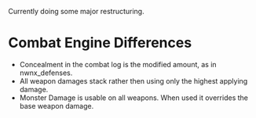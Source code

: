 Currently doing some major restructuring.  


# Combat Engine Differences

* Concealment in the combat log is the modified amount, as in nwnx_defenses.
* All weapon damages stack rather then using only the highest applying damage.
* Monster Damage is usable on all weapons.  When used it overrides the base weapon damage.
